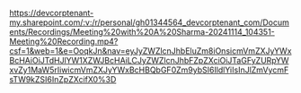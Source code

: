 https://devcorptenant-my.sharepoint.com/:v:/r/personal/gh01344564_devcorptenant_com/Documents/Recordings/Meeting%20with%20A%20Sharma-20241114_104351-Meeting%20Recording.mp4?csf=1&web=1&e=OoqkJn&nav=eyJyZWZlcnJhbEluZm8iOnsicmVmZXJyYWxBcHAiOiJTdHJlYW1XZWJBcHAiLCJyZWZlcnJhbFZpZXciOiJTaGFyZURpYWxvZy1MaW5rIiwicmVmZXJyYWxBcHBQbGF0Zm9ybSI6IldlYiIsInJlZmVycmFsTW9kZSI6InZpZXcifX0%3D
